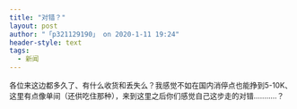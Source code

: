 ```yaml
---
title: "对错？"
layout: post
author: "「p321129190」 on 2020-1-11 19:24"
header-style: text
tags:
  - 新闻
---
```


<head></head>
<body>
 <font size="2">各位来这边都多久了、有什么收货和丢失么？我感觉不如在国内消停点也能挣到5-10K、这里有点像单间（还供吃住那种），来到这里之后你们感觉自己这步走的对错...........？</font>
</body>


